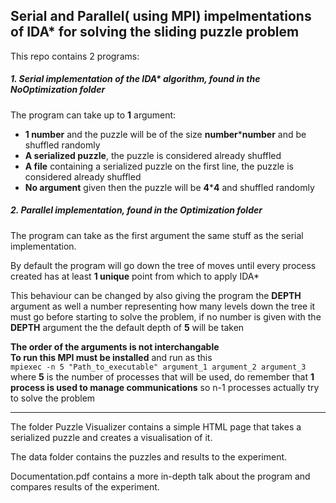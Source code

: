 ## Serial and Parallel( using MPI) impelmentations of IDA* for solving the sliding puzzle problem 

This repo contains 2 programs:  

##### 1. Serial implementation of the IDA\* algorithm, found in the NoOptimization folder  
The program can take up to **1** argument:  
* **1 number** and the puzzle will be of the size **number**\***number** and be shuffled randomly  
* **A serialized puzzle**, the puzzle is considered already shuffled
* **A file** containing a serialized puzzle on the first line, the puzzle is considered already shuffled
* **No argument** given then the puzzle will be **4**\***4** and shuffled randomly 
##### 2. Parallel implementation, found in the Optimization folder  
The program can take as the first argument the same stuff as the serial implementation.  

By default the program will go down the tree of moves until every process created has at least **1 unique** point from which to apply IDA\*  

This behaviour can be changed by also giving the program the __DEPTH__ argument as well a number representing how
many levels down the tree it must go before starting to solve the problem, if no number is given with the __DEPTH__ argument the the 
default depth of **5** will be taken

**The order of the arguments is not interchangable**  
**To run this MPI must be installed** and run as this  
`mpiexec -n 5 "Path_to_executable" argument_1 argument_2 argument_3`  
where **5** is the number of processes that will be used, do remember that **1 process is used to manage communications** so 
n-1 processes actually try to solve the problem

***

The folder Puzzle Visualizer contains a simple HTML page that takes a serialized puzzle and creates a visualisation of it.

The data folder contains the puzzles and results to the experiment.

Documentation.pdf contains a more in-depth talk about the program and compares results of the experiment.